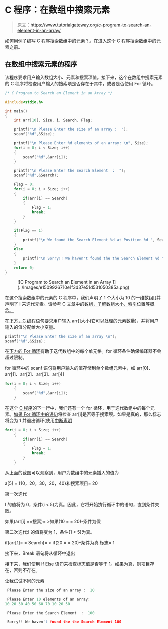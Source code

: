 # C 程序：在数组中搜索元素

> 原文：<https://www.tutorialgateway.org/c-program-to-search-an-element-in-an-array/>

如何用例子编写 C 程序搜索数组中的元素？。在进入这个 C 程序搜索数组中的元素之前。

## 在数组中搜索元素的程序

该程序要求用户输入数组大小、元素和搜索项值。接下来，这个在数组中搜索元素的 C 程序将检查用户输入的搜索项是否存在于其中，或者是否使用 For 循环。

```c
/* C Program to Search an Element in an Array */

#include<stdio.h>

int main()
{
  	int arr[10], Size, i, Search, Flag;

  	printf("\n Please Enter the size of an array :  ");
  	scanf("%d",&Size);

  	printf("\n Please Enter %d elements of an array: \n", Size);
  	for(i = 0; i < Size; i++)
   	{
   	 	scanf("%d",&arr[i]);
   	}

	printf("\n Please Enter the Search Element  :  ");
  	scanf("%d",&Search);      

  	Flag = 0;
  	for(i = 0; i < Size; i++)
   	{
   		if(arr[i] == Search)
     	{
       		Flag = 1;
       		break;
	 	}   
   	}

  	if(Flag == 1)
  	{
  		printf("\n We found the Search Element %d at Position %d ", Search, i + 1);
	}
	else
	{
		printf("\n Sorry!! We haven't found the the Search Element %d ", Search);
	}	
  	return 0;
}
```

<figure class="wp-block-image">![C Program to Search an Element in an Array 1](../Images/e1509926710e1f3d37e51d531050385a.png)</figure>

在这个搜索数组中的元素的 C 程序中，我们声明了 1 个大小为 10 的一维数组[]并声明了 I 来迭代元素。请参考 C 文章中的[数组，了解数组大小、索引位置等概念。](https://www.tutorialgateway.org/array-in-c/)

在[下方，C 编程](https://www.tutorialgateway.org/c-programming/)语句要求用户输入 arr[]大小(它可以处理的元素数量)，并将用户输入的值分配给大小变量。

```c
printf("\n Please Enter the size of an array \n");
scanf("%d",&Size);
```

在[下方的 For 循环](https://www.tutorialgateway.org/for-loop-in-c-programming/)有助于迭代数组中的每个单元格。for 循环条件确保编译器不会超过限制。

for 循环中的 scanf 语句将用户输入的值存储到单个数组元素中，如 arr[0]、arr[1]、arr[2]、arr[3]、arr[4]

```c
for(i = 0; i < Size; i++)
   	{
   	 	scanf("%d",&arr[i]);
   	}
```

在这个 [C 程序](https://www.tutorialgateway.org/c-programming-examples/)的下一行中，我们还有一个 for 循环，用于迭代数组中的每个元素。[如果 For 循环中的语句](https://www.tutorialgateway.org/if-statement-in-c/)将检查 arr[i]是否等于搜索项。如果是真的，那么标志将变为 1 并退出循环(使用[中断声明](https://www.tutorialgateway.org/break-statement-in-c/)

```c
for(i = 0; i < Size; i++)
   	{
   		if(arr[i] == Search)
     	{
       		Flag = 1;
       		break;
	 	}   
   	}
```

从上面的截图可以观察到，用户为数组中的元素插入的值为

a[5] = {10，20，30，20，40}和搜索项目= 20

第一次迭代

I 的值将为 0，条件(i < 5)为真。因此，它将开始执行循环中的语句，直到条件失败。

如果(arr[i] ==搜索)= >如果(10 = = 20)-条件为假

第二次迭代:I 的值将变为 1，条件(1 < 5)为真。

if(arr[1]= = Search)= > if(20 = = 20)–条件为真
标志= 1

接下来，Break 语句将从循环中退出

接下来，我们使用 If Else 语句来检查标志值是否等于 1。如果为真，则项目存在，否则不存在。

让我试试不同的元素

```c
 Please Enter the size of an array :  10

 Please Enter 10 elements of an array: 
10 20 30 40 50 60 70 10 20 50

 Please Enter the Search Element  :  100

 Sorry!! We haven't found the the Search Element 100
```